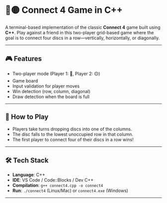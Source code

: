 # 🔴🟡 Connect 4 Game in C++

A terminal-based implementation of the classic **Connect 4** game built using **C++**. Play against a friend in this two-player grid-based game where the goal is to connect four discs in a row—vertically, horizontally, or diagonally.

---

## 🎮 Features

- Two-player mode (Player 1: 🔴, Player 2: 🟡)
- Game board 
- Input validation for player moves
- Win detection (row, column, diagonal)
- Draw detection when the board is full

---

## 🧠 How to Play

- Players take turns dropping discs into one of the columns.
- The disc falls to the lowest unoccupied row in that column.
- The first player to connect four of their discs in a row wins!

---

## 🛠️ Tech Stack

- **Language**: C++  
- **IDE**: VS Code / Code::Blocks / Dev C++  
- **Compilation**: `g++ connect4.cpp -o connect4`  
- **Run**: `./connect4` (Linux/Mac) or `connect4.exe` (Windows)

---


